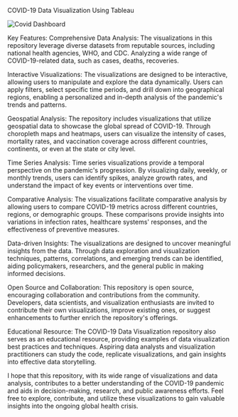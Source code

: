 COVID-19 Data Visualization Using Tableau

![Covid Dashboard](https://github.com/Stevebankz/Covid-19-Viz-with-Tableau/assets/26221888/f068e4ae-7d85-4664-9e1a-3d880a12271c)

Key Features:
Comprehensive Data Analysis: The visualizations in this repository leverage diverse datasets from reputable sources, including national health agencies, WHO, and CDC. Analyzing a wide range of COVID-19-related data, such as cases, deaths, recoveries.

Interactive Visualizations: The visualizations are designed to be interactive, allowing users to manipulate and explore the data dynamically. Users can apply filters, select specific time periods, and drill down into geographical regions, enabling a personalized and in-depth analysis of the pandemic's trends and patterns.

Geospatial Analysis: The repository includes visualizations that utilize geospatial data to showcase the global spread of COVID-19. Through choropleth maps and heatmaps, users can visualize the intensity of cases, mortality rates, and vaccination coverage across different countries, continents, or even at the state or city level.

Time Series Analysis: Time series visualizations provide a temporal perspective on the pandemic's progression. By visualizing daily, weekly, or monthly trends, users can identify spikes, analyze growth rates, and understand the impact of key events or interventions over time.

Comparative Analysis: The visualizations facilitate comparative analysis by allowing users to compare COVID-19 metrics across different countries, regions, or demographic groups. These comparisons provide insights into variations in infection rates, healthcare systems' responses, and the effectiveness of preventive measures.

Data-driven Insights: The visualizations are designed to uncover meaningful insights from the data. Through data exploration and visualization techniques, patterns, correlations, and emerging trends can be identified, aiding policymakers, researchers, and the general public in making informed decisions.

Open Source and Collaboration: This repository is open source, encouraging collaboration and contributions from the community. Developers, data scientists, and visualization enthusiasts are invited to contribute their own visualizations, improve existing ones, or suggest enhancements to further enrich the repository's offerings.

Educational Resource: The COVID-19 Data Visualization repository also serves as an educational resource, providing examples of data visualization best practices and techniques. Aspiring data analysts and visualization practitioners can study the code, replicate visualizations, and gain insights into effective data storytelling.

I hope that this repository, with its wide range of visualizations and data analysis, contributes to a better understanding of the COVID-19 pandemic and aids in decision-making, research, and public awareness efforts. Feel free to explore, contribute, and utilize these visualizations to gain valuable insights into the ongoing global health crisis.
